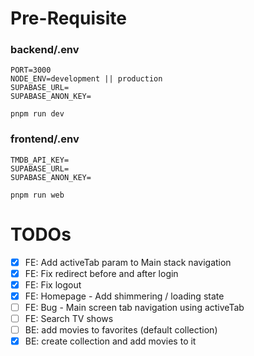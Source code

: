 # Pre-Requisite
### backend/.env
```
PORT=3000
NODE_ENV=development || production
SUPABASE_URL=
SUPABASE_ANON_KEY=
```
```
pnpm run dev
```

### frontend/.env
```
TMDB_API_KEY=
SUPABASE_URL=
SUPABASE_ANON_KEY=
```
```
pnpm run web
```

# TODOs
- [x] FE: Add activeTab param to Main stack navigation
- [x] FE: Fix redirect before and after login
- [x] FE: Fix logout
- [x] FE: Homepage - Add shimmering / loading state
- [ ] FE: Bug - Main screen tab navigation using activeTab
- [ ] FE: Search TV shows
- [ ] BE: add movies to favorites (default collection)
- [x] BE: create collection and add movies to it